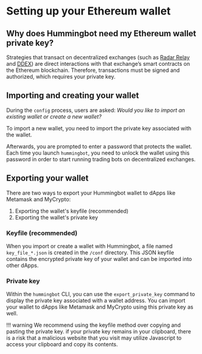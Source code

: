 # Setting up your Ethereum wallet

## Why does Hummingbot need my Ethereum wallet private key?

Strategies that transact on decentralized exchanges (such as [Radar Relay](/connectors/radar-relay) and [DDEX](/connectors/ddex)) are direct interactions with that exchange’s smart contracts on the Ethereum blockchain.  Therefore, transactions must be signed and authorized, which requires your private key.

## Importing and creating your wallet

During the `config` process, users are asked: *Would you like to import an existing wallet or create a new wallet?* 

To import a new wallet, you need to import the private key associated with the wallet.

Afterwards, you are prompted to enter a password that protects the wallet. Each time you launch `hummingbot`, you need to unlock the wallet using this password in order to start running trading bots on decentralized exchanges.

## Exporting your wallet

There are two ways to export your Hummingbot wallet to dApps like Metamask and MyCrypto:

1. Exporting the wallet's keyfile (recommended)
2. Exporting the wallet's private key

### Keyfile (recommended)

When you import or create a wallet with Hummingbot, a file named `key_file_*.json` is created in the `/conf` directory. This JSON keyfile contains the encrypted private key of your wallet and can be imported into other dApps.

### Private key

Within the `hummingbot` CLI, you can use the `export_private_key` command to display the private key associated with a wallet address. You can import your wallet to dApps like Metamask and MyCrypto using this private key as well.

!!! warning
    We recommend using the keyfile method over copying and pasting the private key. if your private key remains in your clipboard, there is a risk that a malicious website that you visit may utilize Javascript to access your clipboard and copy its contents.
